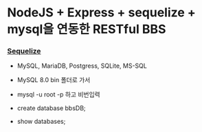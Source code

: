 # NodeJS + Express + sequelize + mysql을 연동한 RESTful BBS

### [Sequelize](https://sequelize.org/master/)

-   MySQL, MariaDB, Postgress, SQLite, MS-SQL

- MySQL 8.0 bin 폴더로 가서
- mysql -u root -p 하고 비번입력
- create database bbsDB;
- show databases;